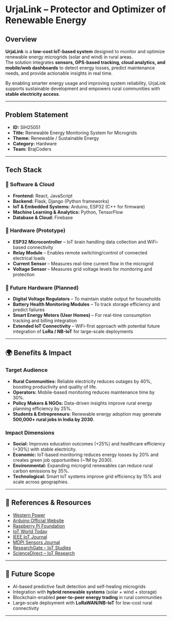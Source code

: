# UrjaLink – Protector and Optimizer of Renewable Energy  

## Overview  
**UrjaLink** is a **low-cost IoT-based system** designed to monitor and optimize renewable energy microgrids (solar and wind) in rural areas.  
The solution integrates **sensors, GPS-based tracking, cloud analytics, and mobile/web dashboards** to detect energy losses, predict maintenance needs, and provide actionable insights in real time.  

By enabling smarter energy usage and improving system reliability, UrjaLink supports sustainable development and empowers rural communities with **stable electricity access**.  

---

## Problem Statement  
- **ID:** SIH25051  
- **Title:** Renewable Energy Monitoring System for Microgrids  
- **Theme:** Renewable / Sustainable Energy  
- **Category:** Hardware  
- **Team:** BrajCoders  

---

## Tech Stack  

### 🔹 Software & Cloud  
- **Frontend:** React, JavaScript  
- **Backend:** Flask, Django (Python frameworks)  
- **IoT & Embedded Systems:** Arduino, ESP32 (C++ for firmware)  
- **Machine Learning & Analytics:** Python, TensorFlow  
- **Database & Cloud:** Firebase  

### 🔹 Hardware (Prototype)  
- **ESP32 Microcontroller** – IoT brain handling data collection and WiFi-based connectivity  
- **Relay Module** – Enables remote switching/control of connected electrical loads  
- **Current Sensor** – Measures real-time current flow in the microgrid  
- **Voltage Sensor** – Measures grid voltage levels for monitoring and protection  

### 🔹 Future Hardware (Planned)  
- **Digital Voltage Regulators** – To maintain stable output for households  
- **Battery Health Monitoring Modules** – To track storage efficiency and predict failures  
- **Smart Energy Meters (User Homes)** – For real-time consumption tracking and billing integration  
- **Extended IoT Connectivity** – WiFi-first approach with potential future integration of **LoRa / NB-IoT** for large-scale deployments  

---

## 🌍 Benefits & Impact  

### Target Audience  
- **Rural Communities:** Reliable electricity reduces outages by 40%, boosting productivity and quality of life.  
- **Operators:** Mobile-based monitoring reduces maintenance time by 30%.  
- **Policy Makers & NGOs:** Data-driven insights improve rural energy planning efficiency by 25%.  
- **Students & Entrepreneurs:** Renewable energy adoption may generate **500,000+ rural jobs in India by 2030**.  

### Impact Dimensions  
- **Social:** Improves education outcomes (+25%) and healthcare efficiency (+30%) with stable electricity.  
- **Economic:** IoT-based monitoring reduces energy losses by 20% and creates green job opportunities (~1M by 2030).  
- **Environmental:** Expanding microgrid renewables can reduce rural carbon emissions by 35%.  
- **Technological:** Smart IoT systems improve grid efficiency by 15% and scale across geographies.  

---

## 🔗 References & Resources  
- [Western Power](https://www.westernpower.com)  
- [Arduino Official Website](https://www.arduino.cc)  
- [Raspberry Pi Foundation](https://www.raspberrypi.org)  
- [IoT World Today](https://www.iotworldtoday.com)  
- [IEEE IoT Journal](https://iot.ieee.org)  
- [MDPI Sensors Journal](https://www.mdpi.com/journal/sensors)  
- [ResearchGate – IoT Studies](https://www.researchgate.net)  
- [ScienceDirect – IoT Research](https://www.sciencedirect.com)  

---

## 📱 Future Scope  
- AI-based predictive fault detection and self-healing microgrids  
- Integration with **hybrid renewable systems** (solar + wind + storage)  
- Blockchain-enabled **peer-to-peer energy trading** in rural communities  
- Large-scale deployment with **LoRaWAN/NB-IoT** for low-cost rural connectivity  

---
